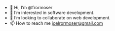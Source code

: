 - 👋 Hi, I’m @frormoser
- 👀 I’m interested in software development.
- 💞️ I’m looking to collaborate on web development.
- 📫 How to reach me joelrormoser@gmail.com

<!---
frormoser/frormoser is a ✨ special ✨ repository because its `README.md` (this file) appears on your GitHub profile.
You can click the Preview link to take a look at your changes.
--->
